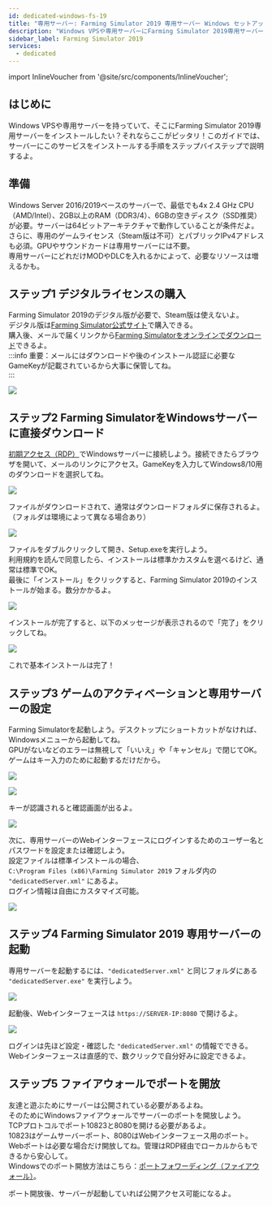 ```yaml
---
id: dedicated-windows-fs-19
title: "専用サーバー: Farming Simulator 2019 専用サーバー Windows セットアップ"
description: "Windows VPSや専用サーバーにFarming Simulator 2019専用サーバーを素早く効率的にセットアップする方法を解説 → 今すぐチェック"
sidebar_label: Farming Simulator 2019
services:
  - dedicated
---
```


import InlineVoucher from '@site/src/components/InlineVoucher';

## はじめに

Windows VPSや専用サーバーを持っていて、そこにFarming Simulator 2019専用サーバーをインストールしたい？それならここがピッタリ！このガイドでは、サーバーにこのサービスをインストールする手順をステップバイステップで説明するよ。

<InlineVoucher />

## 準備

Windows Server 2016/2019ベースのサーバーで、最低でも4x 2.4 GHz CPU（AMD/Intel）、2GB以上のRAM（DDR3/4）、6GBの空きディスク（SSD推奨）が必要。サーバーは64ビットアーキテクチャで動作していることが条件だよ。  
さらに、専用のゲームライセンス（Steam版は不可）とパブリックIPv4アドレスも必須。GPUやサウンドカードは専用サーバーには不要。  
専用サーバーにどれだけMODやDLCを入れるかによって、必要なリソースは増えるかも。

## ステップ1 デジタルライセンスの購入

Farming Simulator 2019のデジタル版が必要で、Steam版は使えないよ。  
デジタル版は[Farming Simulator公式サイト](https://www.farming-simulator.com/buy-now.php?lang=de&country=de&platform=pcdigital)で購入できる。  
購入後、メールで届くリンクから[Farming Simulatorをオンラインでダウンロード](https://eshop.giants-software.com/downloads.php)できるよ。  
:::info
重要：メールにはダウンロードや後のインストール認証に必要なGameKeyが記載されているから大事に保管してね。  
:::

![](https://screensaver01.zap-hosting.com/index.php/s/bR9YqJ5xXFwaWky/preview)

## ステップ2 Farming SimulatorをWindowsサーバーに直接ダウンロード

[初期アクセス（RDP）](vserver-windows-userdp.md)でWindowsサーバーに接続しよう。接続できたらブラウザを開いて、メールのリンクにアクセス。GameKeyを入力してWindows8/10用のダウンロードを選択してね。

![](https://screensaver01.zap-hosting.com/index.php/s/YaSo85pefHf5r5n/preview)

ファイルがダウンロードされて、通常はダウンロードフォルダに保存されるよ。（フォルダは環境によって異なる場合あり）

![](https://screensaver01.zap-hosting.com/index.php/s/2nPDeWB97FXoFer/preview)

ファイルをダブルクリックして開き、Setup.exeを実行しよう。  
利用規約を読んで同意したら、インストールは標準かカスタムを選べるけど、通常は標準でOK。  
最後に「インストール」をクリックすると、Farming Simulator 2019のインストールが始まる。数分かかるよ。

![](https://screensaver01.zap-hosting.com/index.php/s/agaffABodEkxrse/preview)

インストールが完了すると、以下のメッセージが表示されるので「完了」をクリックしてね。

![](https://screensaver01.zap-hosting.com/index.php/s/48n27oNSxe2srRN/preview)

これで基本インストールは完了！

## ステップ3 ゲームのアクティベーションと専用サーバーの設定

Farming Simulatorを起動しよう。デスクトップにショートカットがなければ、Windowsメニューから起動してね。  
GPUがないなどのエラーは無視して「いいえ」や「キャンセル」で閉じてOK。ゲームはキー入力のために起動するだけだから。

![](https://screensaver01.zap-hosting.com/index.php/s/CK6izaPpk7JLi67/preview)

![](https://screensaver01.zap-hosting.com/index.php/s/9Jc4oE3t43em4nf/preview)

キーが認識されると確認画面が出るよ。

![](https://screensaver01.zap-hosting.com/index.php/s/jPqAggmfjQjxgei/preview)

次に、専用サーバーのWebインターフェースにログインするためのユーザー名とパスワードを設定または確認しよう。  
設定ファイルは標準インストールの場合、  
`C:\Program Files (x86)\Farming Simulator 2019` フォルダ内の `"dedicatedServer.xml"` にあるよ。  
ログイン情報は自由にカスタマイズ可能。

![](https://screensaver01.zap-hosting.com/index.php/s/wDcfAgymENcJ3Aa/preview)

## ステップ4 Farming Simulator 2019 専用サーバーの起動

専用サーバーを起動するには、`"dedicatedServer.xml"` と同じフォルダにある `"dedicatedServer.exe"` を実行しよう。

![](https://screensaver01.zap-hosting.com/index.php/s/5YGepFzoR9bHAcF/preview)

起動後、Webインターフェースは `https://SERVER-IP:8080` で開けるよ。

![](https://screensaver01.zap-hosting.com/index.php/s/Dfz7c35dpzPS9NK/preview)

ログインは先ほど設定・確認した `"dedicatedServer.xml"` の情報でできる。  
Webインターフェースは直感的で、数クリックで自分好みに設定できるよ。

## ステップ5 ファイアウォールでポートを開放

友達と遊ぶためにサーバーは公開されている必要があるよね。  
そのためにWindowsファイアウォールでサーバーのポートを開放しよう。  
TCPプロトコルでポート10823と8080を開ける必要があるよ。  
10823はゲームサーバーポート、8080はWebインターフェース用のポート。Webポートは必要な場合だけ開放してね。管理はRDP経由でローカルからもできるから安心して。  
Windowsでのポート開放方法はこちら：[ポートフォワーディング（ファイアウォール）](vserver-windows-port.md)。

ポート開放後、サーバーが起動していれば公開アクセス可能になるよ。

<InlineVoucher />